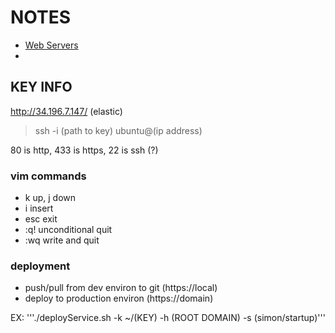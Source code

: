 # NOTES

- [Web Servers](./notes/web)
- 


## KEY INFO
http://34.196.7.147/ (elastic)

> ssh -i (path to key) ubuntu@(ip address)

80 is http, 433 is https, 22 is ssh (?)

### vim commands
- k up, j down
- i insert
- esc exit
- :q! unconditional quit
- :wq write and quit

### deployment
* push/pull from dev environ to git (https://local)
* deploy to production environ (https://domain)

EX: 
'''./deployService.sh -k ~/(KEY) -h (ROOT DOMAIN) -s (simon/startup)'''
